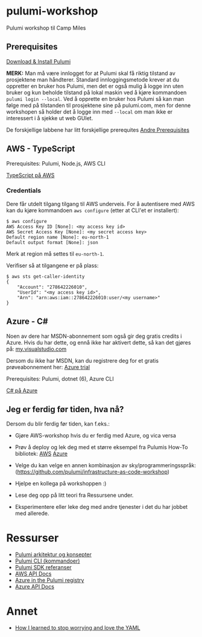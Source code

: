 # pulumi-workshop
Pulumi workshop til Camp Miles 

## Prerequisites

[Download & Install Pulumi](https://www.pulumi.com/docs/get-started/install/)

**MERK:** Man må være innlogget for at Pulumi skal få riktig tilstand av prosjektene man håndterer. Standard innloggingsmetode krever at du oppretter en bruker hos Pulumi, men det er også mulig å logge inn uten bruker og kun beholde tilstand på lokal maskin ved å kjøre kommandoen `pulumi login --local`. Ved å opprette en bruker hos Pulumi så kan man følge med på tilstanden til prosjektene sine på pulumi.com, men for denne workshopen så holder det å logge inn med `--local` om man ikke er interessert i å sjekke ut web GUIet.

De forskjellige labbene har litt forskjellige prerequites
[Andre Prerequisites](https://github.com/pulumi/infrastructure-as-code-workshop/blob/master/00-installing-prerequisites.md)


## AWS - TypeScript

Prerequisites: Pulumi, Node.js, AWS CLI

[TypeScript på AWS](https://github.com/pulumi/infrastructure-as-code-workshop/blob/master/labs/aws/in-person/typescript/README.md)

### Credentials

Dere får utdelt tilgang tilgang til AWS underveis.
For å autentisere med AWS kan du kjøre kommandoen `aws configure` (etter at CLI'et er installert):

```
$ aws configure
AWS Access Key ID [None]: <my access key id>
AWS Secret Access Key [None]: <my secret access key>
Default region name [None]: eu-north-1
Default output format [None]: json
```

Merk at region må settes til `eu-north-1`.

Verifiser så at tilgangene er på plass:
```
$ aws sts get-caller-identity
{
    "Account": "278642226010", 
    "UserId": "<my access key id>", 
    "Arn": "arn:aws:iam::278642226010:user/<my username>"
}
```


## Azure - C#

Noen av dere har MSDN-abonnement som også gir deg gratis credits i Azure. Hvis du har dette, og ennå ikke har aktivert dette, så kan det gjøres på: [my.visualstudio.com](https://my.visualstudio.com)

Dersom du ikke har MSDN, kan du registrere deg for et gratis prøveabonnement her: [Azure trial](https://azure.microsoft.com/nb-no/free/)


Prerequisites: Pulumi, dotnet (6), Azure CLI

[C# på Azure](https://github.com/pulumi/infrastructure-as-code-workshop/blob/master/labs/azure/csharp/README.md)

##  Jeg er ferdig før tiden, hva nå?

Dersom du blir ferdig før tiden, kan f.eks.:

* Gjøre AWS-workshop hvis du er ferdig med Azure, og vica versa
* Prøv å deploy og lek deg med et større eksempel fra Pulumis How-To bibliotek: [AWS](https://www.pulumi.com/registry/packages/aws/how-to-guides/) [Azure](https://www.pulumi.com/registry/packages/azure-native/how-to-guides/)
* Velge du kan velge en annen kombinasjon av sky/programmeringsspråk: (https://github.com/pulumi/infrastructure-as-code-workshop)

* Hjelpe en kollega på workshoppen :)
* Lese deg opp på litt teori fra Ressursene under.
* Eksperimentere eller leke deg med andre tjenester i det du har jobbet med allerede.


# Ressurser

- [Pulumi arkitektur og konsepter](https://www.pulumi.com/docs/intro/concepts/)
- [Pulumi CLI (kommandoer)](https://www.pulumi.com/docs/reference/cli/)
- [Pulumi SDK referanser](https://www.pulumi.com/docs/reference/pulumi-sdk/)
- [AWS API Docs](https://www.pulumi.com/registry/packages/aws/)
- [Azure in the Pulumi registry](https://www.pulumi.com/registry/packages/azure-native/)
- [Azure API Docs](https://www.pulumi.com/registry/packages/azure-native/api-docs/)

# Annet

- [How I learned to stop worrying and love the YAML](https://leebriggs.co.uk/blog/2022/05/09/learning-to-love-yaml)
